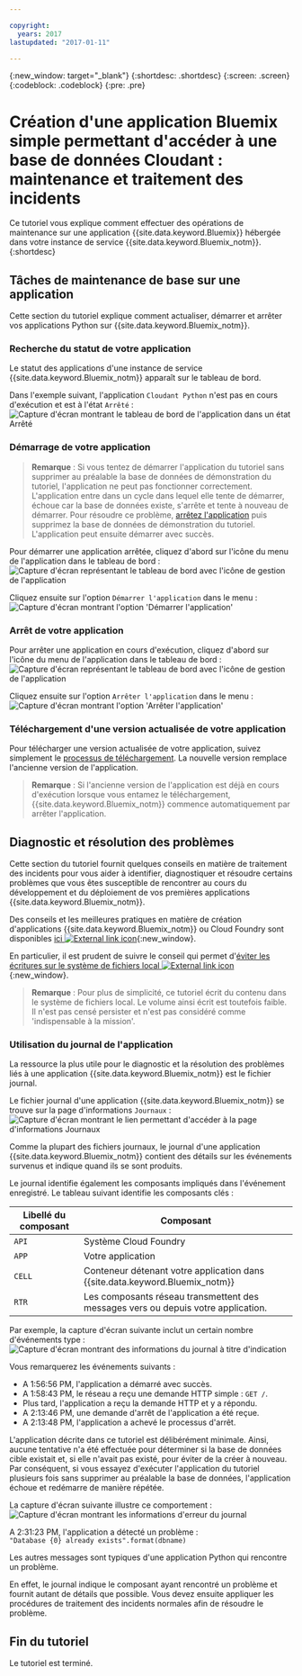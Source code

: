 ```yaml
---

copyright:
  years: 2017
lastupdated: "2017-01-11"

---
```


{:new_window: target="_blank"}
{:shortdesc: .shortdesc}
{:screen: .screen}
{:codeblock: .codeblock}
{:pre: .pre}

<!-- Acrolinx: 2017-01-11 -->

# Création d'une application Bluemix simple permettant d'accéder à une base de données Cloudant : maintenance et traitement des incidents 

Ce tutoriel vous explique comment effectuer des opérations de maintenance sur une
application {{site.data.keyword.Bluemix}} hébergée dans votre instance de service {{site.data.keyword.Bluemix_notm}}.
{:shortdesc}

<div id="maintenance"></div>

## Tâches de maintenance de base sur une application

Cette section du tutoriel explique comment actualiser, démarrer et arrêter vos applications Python sur {{site.data.keyword.Bluemix_notm}}.

### Recherche du statut de votre application

Le statut des applications d'une instance de service {{site.data.keyword.Bluemix_notm}} apparaît sur le tableau de bord. 

Dans l'exemple suivant, l'application `Cloudant Python` n'est pas en cours d'exécution et est à l'état `Arrêté` :<br/>
![Capture d'écran montrant le tableau de bord de l'application dans un état Arrêté](images/img0037.png)

### Démarrage de votre application

>   **Remarque** : Si vous tentez de démarrer l'application du tutoriel
    sans supprimer au préalable la base de données de démonstration du tutoriel,
    l'application ne peut pas fonctionner correctement.
    L'application entre dans un cycle dans lequel elle tente de démarrer, échoue car la
base de données existe, s'arrête et tente à nouveau de démarrer. Pour résoudre ce
problème, [arrêtez l'application](#stopping-your-application) puis
supprimez la base de données de démonstration du tutoriel.
    L'application peut ensuite démarrer avec succès.

Pour démarrer une application arrêtée, cliquez d'abord sur l'icône du menu de
l'application dans le tableau de bord : <br/>
![Capture d'écran représentant le tableau de bord avec l'icône de gestion de l'application](images/img0038.png)

Cliquez ensuite sur l'option `Démarrer l'application` dans le menu :<br/>
![Capture d'écran montrant l'option 'Démarrer l'application'](images/img0039.png)

### Arrêt de votre application

Pour arrêter une application en cours d'exécution, cliquez d'abord sur l'icône du menu de l'application dans le tableau de bord :<br/>
![Capture d'écran représentant le tableau de bord avec l'icône de gestion de l'application](images/img0040.png)

Cliquez ensuite sur l'option `Arrêter l'application` dans le menu :<br/>
![Capture d'écran montrant l'option 'Arrêter l'application'](images/img0041.png)

<div id="troubleshooting"></div>

### Téléchargement d'une version actualisée de votre application

Pour télécharger une version actualisée de votre application, suivez simplement le [processus de téléchargement](create_bmxapp_upload.html).
La nouvelle version remplace l'ancienne version de l'application.

>   **Remarque** : Si l'ancienne version de l'application est déjà en cours d'exécution lorsque vous entamez le téléchargement, 
    {{site.data.keyword.Bluemix_notm}} commence automatiquement par arrêter l'application.
## Diagnostic et résolution des problèmes

Cette section du tutoriel fournit quelques conseils en matière de traitement des
incidents pour vous aider à identifier, diagnostiquer et résoudre certains problèmes que
vous êtes susceptible de rencontrer au cours du développement et du déploiement de vos
premières applications {{site.data.keyword.Bluemix_notm}}.

Des conseils et les meilleures pratiques en matière de création d'applications {{site.data.keyword.Bluemix_notm}} ou Cloud Foundry sont disponibles [ici ![External link icon](../images/launch-glyph.svg "External link icon")](https://docs.cloudfoundry.org/devguide/deploy-apps/prepare-to-deploy.html){:new_window}.

En particulier, il est prudent de suivre le conseil qui permet d'[éviter les écritures sur le système de fichiers local ![External link icon](../images/launch-glyph.svg "External link icon")](https://docs.cloudfoundry.org/devguide/deploy-apps/prepare-to-deploy.html#filesystem){:new_window}. 

>   **Remarque** : Pour plus de simplicité, 
    ce tutoriel écrit du contenu dans le système de fichiers local. Le volume
ainsi écrit est toutefois faible.
    Il n'est pas censé persister et n'est pas considéré comme 'indispensable à la mission'.

### Utilisation du journal de l'application

La ressource la plus utile pour le diagnostic et la résolution des problèmes liés
à une application {{site.data.keyword.Bluemix_notm}} est le fichier journal. 

Le fichier journal d'une application {{site.data.keyword.Bluemix_notm}} se
trouve sur la page d'informations `Journaux` :<br/>
![Capture d'écran montrant le lien permettant d'accéder à la page d'informations Journaux](images/img0042.png)

Comme la plupart des fichiers journaux, le journal d'une application
{{site.data.keyword.Bluemix_notm}} contient des détails sur les événements
survenus et indique quand ils se sont produits. 

Le journal identifie également les composants impliqués dans l'événement enregistré.
Le tableau suivant identifie les composants clés : 

Libellé du composant | Composant
----------------|----------
`API`           | Système Cloud Foundry
`APP`           | Votre application
`CELL`          | Conteneur détenant votre application dans {{site.data.keyword.Bluemix_notm}}
`RTR`           | Les composants réseau transmettent des messages vers ou depuis votre application.

Par exemple, la capture d'écran suivante inclut un certain nombre d'événements type :<br/>
![Capture d'écran montrant des informations du journal à titre d'indication](images/img0043.png)

Vous remarquerez les événements suivants :

-   A 1:56:56 PM, l'application a démarré avec succès.
-   A 1:58:43 PM, le réseau a reçu une demande HTTP simple : `GET /`.
-   Plus tard, l'application a reçu la demande HTTP et y a répondu. 
-   A 2:13:46 PM, une demande d'arrêt de l'application a été reçue.
-   A 2:13:48 PM, l'application a achevé le processus d'arrêt. 

L'application décrite dans ce tutoriel est délibérément minimale.
Ainsi, aucune tentative n'a été effectuée pour déterminer si la base de données cible
existait et, si elle n'avait pas existé, pour éviter de la créer à nouveau.
Par conséquent, si vous essayez d'exécuter l'application du tutoriel plusieurs fois sans
supprimer au préalable la base de données, l'application échoue et redémarre de manière répétée. 

La capture d'écran suivante illustre ce comportement : <br/>
![Capture d'écran montrant les informations d'erreur du journal](images/img0044.png)

A 2:31:23 PM, l'application a détecté un problème :<br/>
`"Database {0} already exists".format(dbname)`

Les autres messages sont typiques d'une application Python qui rencontre un problème.

En effet, le journal indique le composant ayant rencontré un problème et fournit autant de détails que possible.
Vous devez ensuite appliquer les procédures de traitement des incidents normales afin de résoudre le problème. 

## Fin du tutoriel

Le tutoriel est terminé.
